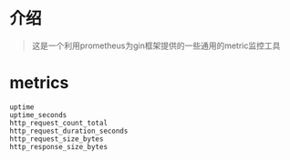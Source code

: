 # 介绍
>这是一个利用prometheus为gin框架提供的一些通用的metric监控工具

# metrics
```shell
uptime
uptime_seconds
http_request_count_total
http_request_duration_seconds
http_request_size_bytes
http_response_size_bytes
```